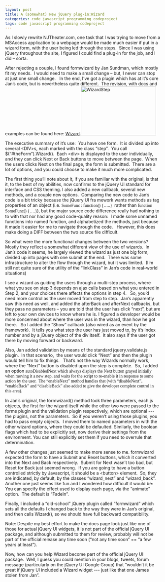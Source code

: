 ```yaml
---
layout: post
title: A (somewhat) New jQuery plug-in:Wizard
categories: code javascript programming codeproject
tags: code javascript programming codeproject
---
```


  
<p>As I slowly rewrite NJTheater.com, one task that I was trying to move from a MSAccess application to a webpage would be made much easier if put in a wizard form, with the user being led through the steps.  Since I was using jQuery throughout the site, I figured I could find a plug-in for the job, and I did – sorta.</p>
<p>After rejecting a couple, I found formwizard by Jan Sundman, which mostly fit my needs.  I would need to make a small change – but, I never can stop at just one small change.   In the end, I’ve got a plugin which has at it’s core Jan’s code, but is nevertheless quite different.  The revision, with docs and examples can be found here: <a href="http://www.noveltheory.com/Wizard" target="_blank">Wizard</a>.<a href="http://honestillusion.com/blogs/blog_0/WizardStep_4BDB08AF.png"><img style="border-right-width:0px;display:inline;border-top-width:0px;border-bottom-width:0px;border-left-width:0px;" title="WizardStep" border="0" alt="WizardStep" src="http://honestillusion.com/blogs/blog_0/WizardStep_thumb_44BBCC37.png" width="244" height="159" /></a></p>
<p>The executive summary of it’s use:  You have one form.  It is divided up into several &lt;DIV&gt;s, each marked with the class “step”.  You call $(“#theForm”).Wizard().  Each &lt;div&gt; is displayed to the user individually, and they can click Next or Back buttons to move between the page.  When the users clicks Next on the final page, the form is submitted.  There are a lot of options, and you could choose to make it much more complicated.</p>
<p>The first thing you’ll note about it, if you are familiar with the original, is that it, to the best of my abilities, now confirms to the jQuery UI standard for interface and CSS theming. I also added a new callback, several new methods, and a couple new options.  Comparing the new code to Jan’s code is a bit tricky because the jQuery UI fra mework wants methods as tag properties of an object (i.e. <font face="Consolas">SomeFunc : function() {…..}  </font>rather than <font face="Consolas">function SomeFunc() {….}</font>), but the major source code difference really had nothing to to with that nor had any good code-quality reason:  I made some unnamed functions into named function, and alphabetized the methods, just because it made it easier for me to navigate through the code.   However, this does make doing a DIFF between the two source file difficult.</p>
<p>So what were the more functional changes between the two versions?  Mostly they reflect a somewhat different view of the use of wizards.  In Jan’s code it seems, he largely viewed the wizard as just one big form, divided up into pages with one submit at the end.  There was some infrastructure to alter the flow through the wizard, but it was limited.  (I’m still not quite sure of the utility of the “linkClass” in Jan’s code in real-world situations)</p>
<p>I see a wizard as guiding the users through a multi-step process, where what you see on step 3 depends on ajax calls based on what you entered in Step 2, and your choices there affects the options in step 4.   So, you’d need more control as the user moved from step to step.  Jan’s apparently saw this need as well, and added the afterBack and afterNext callbacks, but they pass no parameters – you are told that the user has click “next”, but are left to your own devices to know where he is. I figured a developer would be more concerned about where the user was in the wizard, than how he got there.   So I added the “Show” callback (also wired as an event by the framework).  It tells you what step the user has just moved to, by it’s index number and by a jQuery object of the div itself.  It also says if the user got there by moving forward or backward.</p>
<p>Also, Jan added validation by means of the standard jquery.validate.js plugin.  In that scenario,  the user would click “Next” and then the plugin would tell him to fix things.   That’s not the way Wizards normally work, where the “Next” button is disabled upon the step is complete.  So, I added an option <font face="Consolas">autoDisabledNext </font><font face="tre">which always displays the Next button grayed initially when moving it a new step, and waits for the script to re-enable it in response to some action by the user.  The “enableNext” method handles that (with “disableNext”, “enableBack” and “disableBack” also added to give the developer complete control in this area).</font></p>
<p>In Jan’s original, the formwizard() method took three parameters, each js objects, the first for the wizard itself while the other two were passed to the forms plugin and the validation plugin respectively, which are optional --- the plugins, not the parameters.  So if you weren’t using those plugins, you had to pass empty objects.  I moved them to named parameters in with the other wizard options, where they could be defaulted. Similarly, the boolean flags which had to be explicitly set, now derive their settings from the environment. You can still explicitly set them if you need to overrule that determination.</p>
<p>A few other changes just seemed to make more sense to me. formwizard expected the form to have a Submit and Reset buttons, which it converted into the Next and Back respectively.  Submit for Next wasn’t too bad, but Reset for Back just seemed wrong.  If you are going to have a button controlled strictly by Javascript, it should be a &lt;button&gt; element.  So, they are indicated, by default, by the classes “wizard_next” and “wizard_back”.   Another one just seems like fun and I wondered how difficult it would be: You can specify the effect used to display each page, via the “animate” option.  The default is “FadeIn”.</p>
<p>Finally, I included a “old-school” jQuery plugin called “formwizard” which sets all the defaults I changed back to the way they were in Jan’s original, and then calls Wizard(), so we should have full backward compatibility.</p>
<p>Note: Despite my best effort to make the docs page look just like one of those for actual jQuery UI widgets, it is not part of the official jQuery UI package, and although submitted to them for review, probably will not be part of the official release any time soon (“not any time soon” == “a few years at least”).  </p>
<p>Now, how can you help Wizard become part of the official jQuery UI package.  Well, I guess you could mention in your blogs, tweets, forum message (particularly on the jQuery UI Google Group) that “wouldn’t it be great if jQuery UI included a Wizard widget --- just like that one James stolen from Jan”.</p>